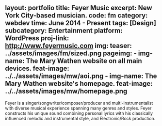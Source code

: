
layout: portfolio
title: Feyer Music
excerpt: New York City-based musician.
code: fm
category: webdev
time: June 2014 - Present
tags: [Design]
subcategory: Entertainment
platform: WordPress
proj-link: http://www.feyermusic.com
img:
    teaser: ../assets/images/fm/sized.png
pageimg:
    - img-name: The Mary Wathen website on all main devices.
      feat-image: ../../assets/images/mw/aoi.png
    - img-name: The Mary Wathen website's homepage.
      feat-image: ../../assets/images/mw/homepage.png
---

Feyer is a singer/songwriter/composer/producer and multi-instrumentalist with diverse musical experience spanning many genres and styles. Feyer constructs his unique sound combining personal lyrics with his classically influenced melodic and instrumental style, and Electronic/Rock production.
